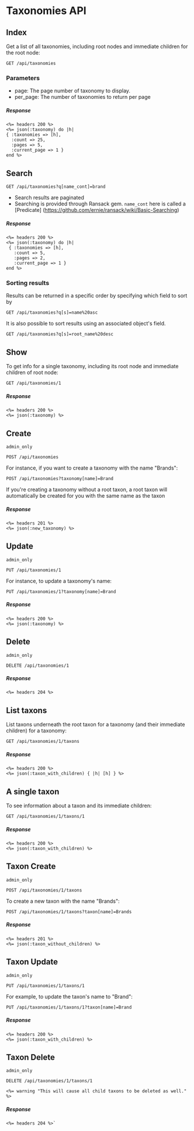 # Taxonomies API

## Index

Get a list of all taxonomies, including root nodes and immediate children for the root node:
```
GET /api/taxonomies
```

### Parameters
* page: The page number of taxonomy to display.
* per_page: The number of taxonomies to return per page

##### Response
```
<%= headers 200 %>
<%= json(:taxonomy) do |h|
{ :taxonomies => [h],
  :count => 25,
  :pages => 5,
  :current_page => 1 }
end %>
```

## Search
```
GET /api/taxonomies?q[name_cont]=brand
```
* Search results are paginated
* Searching is provided through Ransack gem. `name_cont` here is called a [Predicate]
(https://github.com/ernie/ransack/wiki/Basic-Searching)

##### Response
```
<%= headers 200 %>
<%= json(:taxonomy) do |h|
 { :taxonomies => [h],
   :count => 5,
   :pages => 2,
   :current_page => 1 }
end %>
```

### Sorting results
Results can be returned in a specific order by specifying which field to sort by
```
GET /api/taxonomies?q[s]=name%20asc
```
It is also possible to sort results using an associated object's field.
```
GET /api/taxonomies?q[s]=root_name%20desc
```

## Show
To get info for a single taxonomy, including its root node and immediate children of root node:
```
GET /api/taxonomies/1
```

##### Response
```
<%= headers 200 %>
<%= json(:taxonomy) %>
```

## Create
`admin_only`
```
POST /api/taxonomies
```
For instance, if you want to create a taxonomy with the name \"Brands\":
```
POST /api/taxonomies?taxonomy[name]=Brand
```
If you\'re creating a taxonomy without a root taxon, a root taxon will automatically be
created for you with the same name as the taxon

##### Response
```
<%= headers 201 %>
<%= json(:new_taxonomy) %>
```

## Update
`admin_only`
```
PUT /api/taxonomies/1
```
For instance, to update a taxonomy\'s name:
```
PUT /api/taxonomies/1?taxonomy[name]=Brand
```

##### Response
```
<%= headers 200 %>
<%= json(:taxonomy) %>
```

## Delete
`admin_only`
```
DELETE /api/taxonomies/1
```

##### Response
```
<%= headers 204 %>
```

## List taxons
List taxons underneath the root taxon for a taxonomy (and their immediate children) for a taxonomy:
```
GET /api/taxonomies/1/taxons
```

##### Response
```
<%= headers 200 %>
<%= json(:taxon_with_children) { |h| [h] } %>
```

## A single taxon

To see information about a taxon and its immediate children:
```
GET /api/taxonomies/1/taxons/1
```

##### Response
```
<%= headers 200 %>
<%= json(:taxon_with_children) %>
```


## Taxon Create
`admin_only`
```
POST /api/taxonomies/1/taxons
```
To create a new taxon with the name "Brands":
```
POST /api/taxonomies/1/taxons?taxon[name]=Brands
```

##### Response
```
<%= headers 201 %>
<%= json(:taxon_without_children) %>
```


## Taxon Update
`admin_only`
```
PUT /api/taxonomies/1/taxons/1
```
For example, to update the taxon's name to "Brand":
```
PUT /api/taxonomies/1/taxons/1?taxon[name]=Brand
```

##### Response
```
<%= headers 200 %>
<%= json(:taxon_with_children) %>
```

## Taxon Delete
`admin_only`

    DELETE /api/taxonomies/1/taxons/1
```
<%= warning "This will cause all child taxons to be deleted as well." %>
```

##### Response
```
<%= headers 204 %>`

